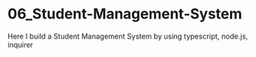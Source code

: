 # 06_Student-Management-System
Here I build a Student Management System by using typescript, node.js, inquirer

